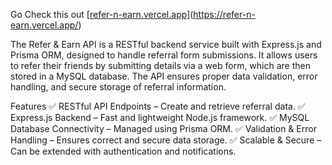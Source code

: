 Go Check this out [[refer-n-earn.vercel.app](https://refer-n-earn-jmv5la1zt-leoyogeshs-projects.vercel.app/)](https://refer-n-earn.vercel.app/)

The Refer & Earn API is a RESTful backend service built with Express.js and Prisma ORM, designed to handle referral form submissions. It allows users to refer their friends by submitting details via a web form, which are then stored in a MySQL database. The API ensures proper data validation, error handling, and secure storage of referral information.

Features
✅ RESTful API Endpoints – Create and retrieve referral data.
✅ Express.js Backend – Fast and lightweight Node.js framework.
✅ MySQL Database Connectivity – Managed using Prisma ORM.
✅ Validation & Error Handling – Ensures correct and secure data storage.
✅ Scalable & Secure – Can be extended with authentication and notifications.


